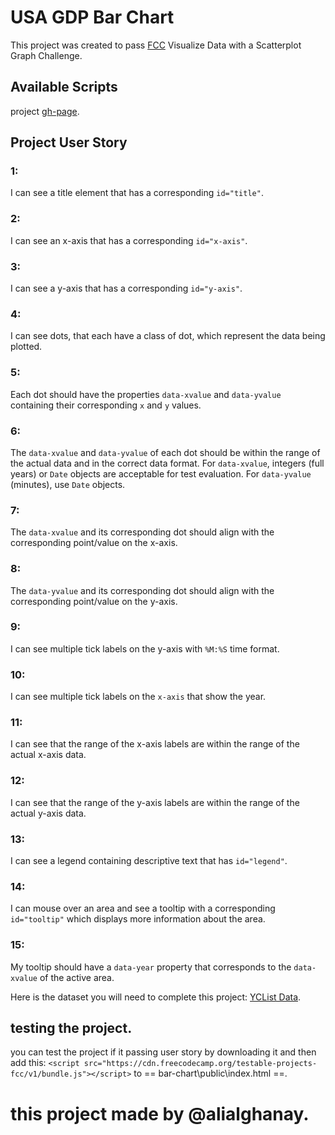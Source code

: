 # USA GDP Bar Chart

This project was created to pass [FCC](https://www.freecodecamp.org/) Visualize Data with a Scatterplot Graph Challenge.


## Available Scripts

project [gh-page](https://alialghanay.github.io/bar-chart/).

## Project User Story 
### 1: 
 I can see a title element that has a corresponding `id="title"`.

### 2:
I can see an x-axis that has a corresponding `id="x-axis"`.

### 3:
I can see a y-axis that has a corresponding `id="y-axis"`.

### 4:
 I can see dots, that each have a class of dot, which represent the data being plotted.

### 5:
Each dot should have the properties `data-xvalue` and `data-yvalue` containing their corresponding `x` and `y` values.

### 6:
 The `data-xvalue` and `data-yvalue` of each dot should be within the range of the actual data and in the correct data format. For `data-xvalue`, integers (full years) or `Date` objects are acceptable for test evaluation. For `data-yvalue` (minutes), use `Date` objects.

### 7:
The `data-xvalue` and its corresponding dot should align with the corresponding point/value on the x-axis.

### 8:
The `data-yvalue` and its corresponding dot should align with the corresponding point/value on the y-axis.

### 9:
I can see multiple tick labels on the y-axis with `%M:%S` time format.

### 10:
I can see multiple tick labels on the `x-axis` that show the year.

### 11:
I can see that the range of the x-axis labels are within the range of the actual x-axis data.

### 12:
I can see that the range of the y-axis labels are within the range of the actual y-axis data.

### 13:
I can see a legend containing descriptive text that has `id="legend"`.

### 14:
I can mouse over an area and see a tooltip with a corresponding `id="tooltip"` which displays more information about the area.

### 15:
My tooltip should have a `data-year` property that corresponds to the `data-xvalue` of the active area.

Here is the dataset you will need to complete this project: [YCList Data](https://raw.githubusercontent.com/freeCodeCamp/ProjectReferenceData/master/cyclist-data.json).

## testing the project.

you can test the project if it passing user story by downloading it and then add this:
`<script src="https://cdn.freecodecamp.org/testable-projects-fcc/v1/bundle.js"></script>`
to == bar-chart\public\index.html ==.

# this project made by @alialghanay.